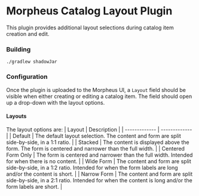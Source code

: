 # Morpheus Catalog Layout Plugin

This plugin provides additional layout selections during catalog item creation and edit.

### Building
`./gradlew shadowJar`

### Configuration
Once the plugin is uploaded to the Morpheus UI, a `Layout` field should be visible when either creating or editing a catalog item. The field should open up a drop-down with the layout options.

#### Layouts
The layout options are:
| Layout  | Description |
| ------------- | ------------- |
| Default | The default layout selection. The content and form are split side-by-side, in a 1:1 ratio. |
| Stacked | The content is displayed above the form. The form is centered and narrower than the full width. |
| Centered Form Only | The form is centered and narrower than the full width. Intended for when there is no content. |
| Wide Form | The content and form are split side-by-side, in a 1:2 ratio. Intended for when the form labels are long and/or the content is short. |
| Narrow Form | The content and form are split side-by-side, in a 2:1 ratio. Intended for when the content is long and/or the form labels are short. |

